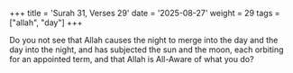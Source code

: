 +++
title = 'Surah 31, Verses 29'
date = '2025-08-27'
weight = 29
tags = ["allah", "day"]
+++

Do you not see that Allah causes the night to merge into the day and the day into the night, and has subjected the sun and the moon, each orbiting for an appointed term, and that Allah is All-Aware of what you do?